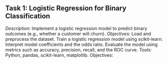 ## Task 1: Logistic Regression for Binary Classification
 *Description:* Implement a logistic regression model to
    predict binary outcomes (e.g., whether a customer
    will churn).
 *Objectives:* 
    Load and preprocess the dataset.
    Train a logistic regression model using scikit-learn.
    Interpret model coefficients and the odds ratio.
    Evaluate the model using metrics such as accuracy,
    precision, recall, and the ROC curve.
 *Tools:* Python, pandas, scikit-learn, matplotlib.
    Objectives: